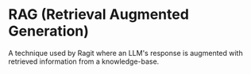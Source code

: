 # RAG (Retrieval Augmented Generation)

A technique used by Ragit where an LLM's response is augmented with retrieved information from a knowledge-base.